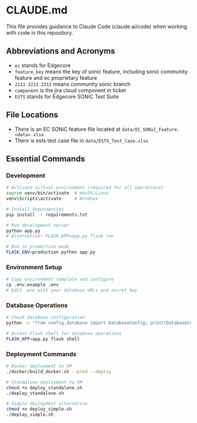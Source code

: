 # CLAUDE.md

This file provides guidance to Claude Code (claude.ai/code) when working with code in this repository.

## Abbreviations and Acronyms

- `ec` stands for Edgecore
- `feature_key` means the key of sonic feature, including sonic community feature and ec proprietary feature
- `2111 2211 2311` means community sonic branch
- `component` is the jira cloud component in ticket
- `ESTS` stands for Edgecore SONiC Test Suite

## File Locations

- There is an EC SONiC feature file located at `data/EC_SONiC_Feature.<data>.xlsx`
- There is ests test case file in `data/ESTS_Test_Case.xlsx`

## Essential Commands

### Development
```bash
# Activate virtual environment (required for all operations)
source venv/bin/activate  # macOS/Linux
venv\Scripts\activate     # Windows

# Install dependencies
pip install -r requirements.txt

# Run development server
python app.py
# Alternative: FLASK_APP=app.py flask run

# Run in production mode
FLASK_ENV=production python app.py
```

### Environment Setup
```bash
# Copy environment template and configure
cp .env.example .env
# Edit .env with your database URLs and secret key
```

### Database Operations
```bash
# Check database configuration
python -c "from config.database import DatabaseConfig; print(DatabaseConfig.get_database_configs())"

# Access Flask shell for database operations
FLASK_APP=app.py flask shell
```

### Deployment Commands
```bash
# Docker deployment to VM
./docker/build_docker.sh --prod --deploy

# Standalone deployment to VM
chmod +x deploy_standalone.sh
./deploy_standalone.sh

# Simple deployment alternative
chmod +x deploy_simple.sh
./deploy_simple.sh
```